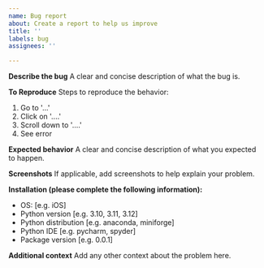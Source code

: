 ```yaml
---
name: Bug report
about: Create a report to help us improve
title: ''
labels: bug
assignees: ''

---
```


**Describe the bug**
A clear and concise description of what the bug is.

**To Reproduce**
Steps to reproduce the behavior:
1. Go to '...'
2. Click on '....'
3. Scroll down to '....'
4. See error

**Expected behavior**
A clear and concise description of what you expected to happen.

**Screenshots**
If applicable, add screenshots to help explain your problem.

**Installation (please complete the following information):**
 - OS: [e.g. iOS]
 - Python version [e.g. 3.10, 3.11, 3.12]
 - Python distribution [e.g. anaconda, miniforge]
 - Python IDE [e.g. pycharm, spyder]
 - Package version [e.g. 0.0.1]

**Additional context**
Add any other context about the problem here.
